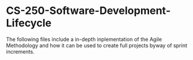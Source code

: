 # CS-250-Software-Development-Lifecycle
The following files include a in-depth inplementation of the Agile Methodology and how it can be used to create full projects byway of sprint increments.
